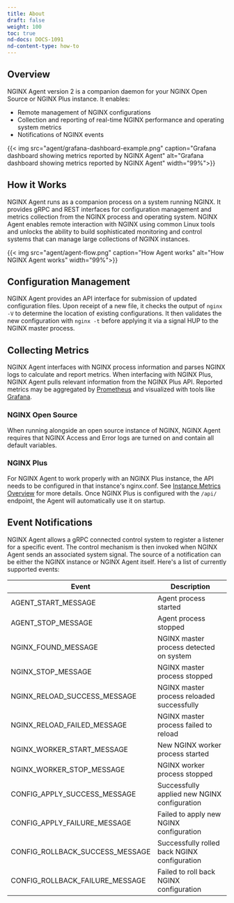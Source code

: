 ```yaml
---
title: About
draft: false
weight: 100
toc: true
nd-docs: DOCS-1091
nd-content-type: how-to
---
```


## Overview

NGINX Agent version 2 is a companion daemon for your NGINX Open Source or NGINX Plus instance. It enables:

- Remote management of NGINX configurations
- Collection and reporting of real-time NGINX performance and operating system metrics
- Notifications of NGINX events


{{< img src="agent/grafana-dashboard-example.png" caption="Grafana  dashboard showing metrics reported by NGINX Agent" alt="Grafana dashboard showing metrics reported by NGINX Agent" width="99%">}}

## How it Works

NGINX Agent runs as a companion process on a system running NGINX. It provides gRPC and REST interfaces for configuration management and metrics collection from the NGINX process and operating system. NGINX Agent enables remote interaction with NGINX using common Linux tools and unlocks the ability to build sophisticated monitoring and control systems that can manage large collections of NGINX instances.

{{< img src="agent/agent-flow.png" caption="How Agent works" alt="How NGINX Agent works" width="99%">}}


## Configuration Management

NGINX Agent provides an API interface for submission of updated configuration files. Upon receipt of a new file, it checks the output of `nginx -V` to determine the location of existing configurations. It then validates the new configuration with `nginx -t` before applying it via a signal HUP to the NGINX master process.

## Collecting Metrics

NGINX Agent interfaces with NGINX process information and parses NGINX logs to calculate and report metrics. When interfacing with NGINX Plus, NGINX Agent pulls relevant information from the NGINX Plus API. Reported metrics may be aggregated by [Prometheus](https://prometheus.io/) and visualized with tools like [Grafana](https://grafana.com/).

### NGINX Open Source

When running alongside an open source instance of NGINX, NGINX Agent requires that NGINX Access and Error logs are turned on and contain all default variables.

### NGINX Plus

For NGINX Agent to work properly with an NGINX Plus instance, the API needs to be configured in that instance's nginx.conf. See [Instance Metrics Overview](https://docs.nginx.com/nginx-instance-manager/monitoring/overview-metrics/) for more details. Once NGINX Plus is configured with the `/api/` endpoint, the Agent will automatically use it on startup.

## Event Notifications

NGINX Agent allows a gRPC connected control system to register a listener for a specific event. The control mechanism is then invoked when NGINX Agent sends an associated system signal. The source of a notification can be either the NGINX instance or NGINX Agent itself. Here's a list of currently supported events:


| Event                            | Description                                  |
| -------------------------------- | -------------------------------------------- |
| AGENT_START_MESSAGE              | Agent process started                        |
| AGENT_STOP_MESSAGE               | Agent process stopped                        |
| NGINX_FOUND_MESSAGE              | NGINX master process detected on system      |
| NGINX_STOP_MESSAGE               | NGINX master process stopped                 |
| NGINX_RELOAD_SUCCESS_MESSAGE     | NGINX master process reloaded successfully   |
| NGINX_RELOAD_FAILED_MESSAGE      | NGINX master process failed to reload        |
| NGINX_WORKER_START_MESSAGE       | New NGINX worker process started             |
| NGINX_WORKER_STOP_MESSAGE        | NGINX worker process stopped                 |
| CONFIG_APPLY_SUCCESS_MESSAGE     | Successfully applied new NGINX configuration |
| CONFIG_APPLY_FAILURE_MESSAGE     | Failed to apply new NGINX configuration      |
| CONFIG_ROLLBACK_SUCCESS_MESSAGE  | Successfully rolled back NGINX configuration |
| CONFIG_ROLLBACK_FAILURE_MESSAGE  | Failed to roll back NGINX configuration      |



